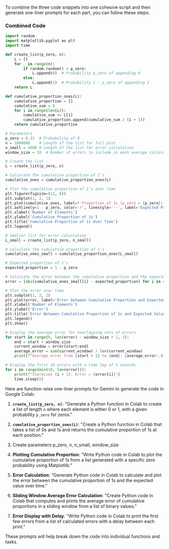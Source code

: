 To combine the three code snippets into one cohesive script and then generate one-liner prompts for each part, you can follow these steps:

### Combined Code

```python
import random
import matplotlib.pyplot as plt
import time

def create_list(p_zero, n):
    L = []
    for _ in range(n):
        if random.random() < p_zero:
            L.append(0)  # Probability p_zero of appending 0
        else:
            L.append(1)  # Probability 1 - p_zero of appending 1
    return L

def cumulative_proportion_ones(L):
    cumulative_proportion = []
    cumulative_sum = 0
    for i in range(len(L)):
        cumulative_sum += L[i]
        cumulative_proportion.append(cumulative_sum / (i + 1))
    return cumulative_proportion

# Parameters
p_zero = 0.21  # Probability of 0
n = 1000000    # Length of the list for full plot
n_small = 5000 # Length of the list for error calculation
window_size = 10  # Number of errors to include in each average calculation

# Create the list
L = create_list(p_zero, n)

# Calculate the cumulative proportion of 1's
cumulative_ones = cumulative_proportion_ones(L)

# Plot the cumulative proportion of 1's over time
plt.figure(figsize=(12, 6))
plt.subplot(1, 2, 1)
plt.plot(cumulative_ones, label=f'Proportion of 1s (p_zero = {p_zero})')
plt.axhline(y=1 - p_zero, color='r', linestyle='--', label='Expected Proportion of 1s')
plt.xlabel('Number of Elements')
plt.ylabel('Cumulative Proportion of 1s')
plt.title('Cumulative Proportion of 1s Over Time')
plt.legend()

# Smaller list for error calculation
L_small = create_list(p_zero, n_small)

# Calculate the cumulative proportion of 1's
cumulative_ones_small = cumulative_proportion_ones(L_small)

# Expected proportion of 1's
expected_proportion = 1 - p_zero

# Calculate the error between the cumulative proportion and the expected proportion
error = [abs(cumulative_ones_small[i] - expected_proportion) for i in range(n_small)]

# Plot the error over time
plt.subplot(1, 2, 2)
plt.plot(error, label='Error between Cumulative Proportion and Expected Proportion', color='orange')
plt.xlabel('Number of Elements')
plt.ylabel('Error')
plt.title('Error Between Cumulative Proportion of 1s and Expected Value')
plt.legend()
plt.show()

# Display the average error for overlapping sets of errors
for start in range(0, len(error) - window_size + 1, 1):
    end = start + window_size
    current_window = error[start:end]
    average_error = sum(current_window) / len(current_window)
    print(f"Average error from {start + 1} to {end}: {average_error:.4f}")

# Display the first 10 errors with a time lag of 5 seconds
for i in range(min(10, len(error))):
    print(f"Iteration {i + 1}: Error = {error[i]}")
    time.sleep(5)
```

Here are function-wise one-liner prompts for Gemini to generate the code in Google Colab:

1. **`create_list(p_zero, n)`**: "Generate a Python function in Colab to create a list of length `n` where each element is either 0 or 1, with a given probability `p_zero` for zeros."

2. **`cumulative_proportion_ones(L)`**: "Create a Python function in Colab that takes a list of 0s and 1s and returns the cumulative proportion of 1s at each position."

3. Create parameters p_zero, n, n_small, window_size

4. **Plotting Cumulative Proportion**: "Write Python code in Colab to plot the cumulative proportion of 1s from a list generated with a specific zero probability using Matplotlib."

5. **Error Calculation**: "Generate Python code in Colab to calculate and plot the error between the cumulative proportion of 1s and the expected value over time."

6. **Sliding Window Average Error Calculation**: "Create Python code in Colab that computes and prints the average error of cumulative proportions in a sliding window from a list of binary values."

7. **Error Display with Delay**: "Write Python code in Colab to print the first few errors from a list of calculated errors with a delay between each print."

These prompts will help break down the code into individual functions and tasks.
